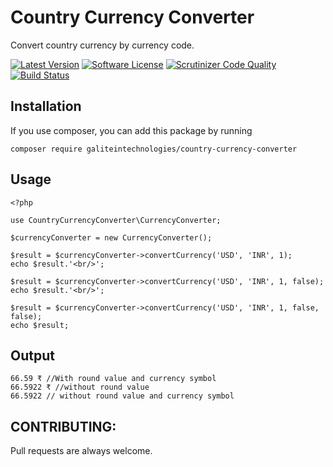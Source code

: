 # Country Currency Converter
Convert country currency by currency code.

[![Latest Version](https://img.shields.io/packagist/v/nexuslinkservices/country-currency-converter.svg?style=flat-square)](https://packagist.org/packages/nexuslinkservices/country-currency-converter)
[![Software License](http://img.shields.io/badge/license-MIT-brightgreen.svg?style=flat-square)](LICENSE)
[![Scrutinizer Code Quality](https://scrutinizer-ci.com/g/nexuslinkservices/country-currency-converter/badges/quality-score.png?b=master)](https://scrutinizer-ci.com/g/nexuslinkservices/country-currency-converter/?branch=master)
[![Build Status](https://scrutinizer-ci.com/g/nexuslinkservices/country-currency-converter/badges/build.png?b=master)](https://scrutinizer-ci.com/g/nexuslinkservices/country-currency-converter/build-status/master)

## Installation

If you use composer, you can add this package by running 

````
composer require galiteintechnologies/country-currency-converter
````

## Usage

```
<?php

use CountryCurrencyConverter\CurrencyConverter;

$currencyConverter = new CurrencyConverter();

$result = $currencyConverter->convertCurrency('USD', 'INR', 1); 
echo $result.'<br/>';

$result = $currencyConverter->convertCurrency('USD', 'INR', 1, false);
echo $result.'<br/>';

$result = $currencyConverter->convertCurrency('USD', 'INR', 1, false, false);
echo $result;
```

## Output

```
66.59 ₹ //With round value and currency symbol
66.5922 ₹ //without round value
66.5922 // without round value and currency symbol
```

## CONTRIBUTING:

Pull requests are always welcome.
